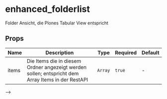 # enhanced_folderlist

Folder Ansicht, die Plones Tabular View entspricht

## Props

<!-- @vuese:enhanced_folderlist:props:start -->
|Name|Description|Type|Required|Default|
|---|---|---|---|---|
|items|Die Items die in diesem Ordner angezeigt werden sollen; entspricht dem Array Items in der RestAPI|`Array`|`true`|-|

<!-- @vuese:enhanced_folderlist:props:end -->


 -->


